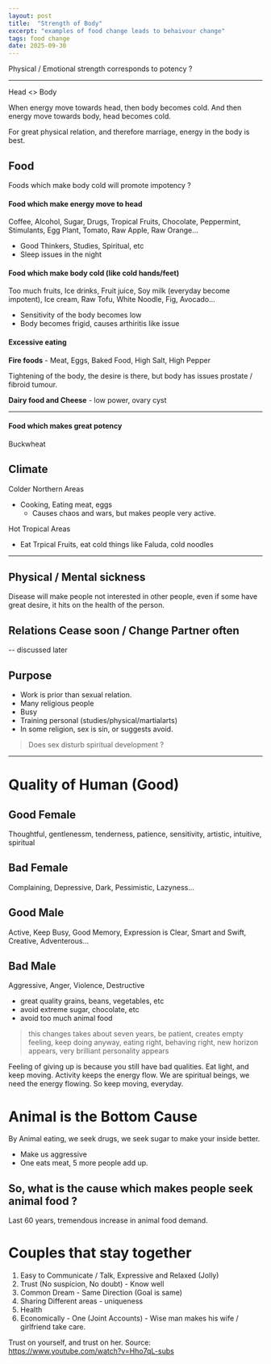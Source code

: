 ```yaml
---
layout: post
title:  "Strength of Body"
excerpt: "examples of food change leads to behaivour change"
tags: food change
date: 2025-09-30
---
```


Physical / Emotional strength corresponds to potency ?

---

Head <> Body

When energy move towards head, then body becomes cold. And then energy move towards body, head becomes cold.

For great physical relation, and therefore marriage, energy in the body is best.

## Food

Foods which make body cold will promote impotency ?

#### Food which make energy move to head
Coffee, Alcohol, Sugar, Drugs, Tropical Fruits, Chocolate, Peppermint, Stimulants, Egg Plant, Tomato, Raw Apple, Raw Orange...

- Good Thinkers, Studies, Spiritual, etc
- Sleep issues in the night

#### Food which make body cold (like cold hands/feet)
Too much fruits, Ice drinks, Fruit juice, Soy milk (everyday become impotent), Ice cream, Raw Tofu, White Noodle, Fig, Avocado...

- Sensitivity of the body becomes low
- Body becomes frigid, causes arthiritis like issue

#### Excessive eating
**Fire foods** - Meat, Eggs, Baked Food, High Salt, High Pepper

Tightening of the body, the desire is there, but body has issues prostate / fibroid tumour.

**Dairy food and Cheese** - low power, ovary cyst

---

#### Food which makes great potency
Buckwheat


## Climate

Colder Northern Areas

- Cooking, Eating meat, eggs
    - Causes chaos and wars, but makes people very active.

Hot Tropical Areas

- Eat Trpical Fruits, eat cold things like Faluda, cold noodles

---

## Physical / Mental sickness

Disease will make people not interested in other people, even if some have great desire, it hits on the health of the person.

## Relations Cease soon / Change Partner often

-- discussed later

## Purpose

- Work is prior than sexual relation.
- Many religious people
- Busy
- Training personal (studies/physical/martialarts)
- In some religion, sex is sin, or suggests avoid.
> Does sex disturb spiritual development ?

---

# Quality of Human (Good)

## Good Female
Thoughtful, gentlenessm, tenderness, patience, sensitivity, artistic, intuitive, spiritual

## Bad Female
Complaining, Depressive, Dark, Pessimistic, Lazyness...

## Good Male
Active, Keep Busy, Good Memory, Expression is Clear, Smart and Swift, Creative, Adventerous...

## Bad Male
Aggressive, Anger, Violence, Destructive

- great quality grains, beans, vegetables, etc
- avoid extreme sugar, chocolate, etc
- avoid too much animal food

> this changes takes about seven years, be patient,
> creates empty feeling, keep doing anyway, eating right, behaving right,
> new horizon appears, very brilliant personality appears

Feeling of giving up is because you still have bad qualities. Eat light, and keep moving. Activity keeps the energy flow. We are spiritual beings, we need the energy flowing. So keep moving, everyday.


# Animal is the Bottom Cause

By Animal eating, we seek drugs, we seek sugar to make your inside better.

- Make us aggressive
- One eats meat, 5 more people add up.

## So, what is the cause which makes people seek animal food ?

Last 60 years, tremendous increase in animal food demand.

# Couples that stay together

1. Easy to Communicate / Talk, Expressive and Relaxed (Jolly)
2. Trust (No suspicion, No doubt) - Know well
3. Common Dream - Same Direction (Goal is same)
4. Sharing Different areas - uniqueness
5. Health
6. Economically - One (Joint Accounts) - Wise man makes his wife / girlfriend take care.

Trust on yourself, and trust on her.
Source: https://www.youtube.com/watch?v=Hho7qL-subs